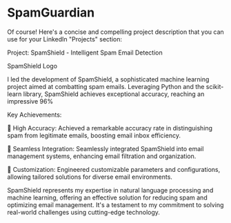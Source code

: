 # SpamGuardian

Of course! Here's a concise and compelling project description that you can use for your LinkedIn "Projects" section:

Project: SpamShield - Intelligent Spam Email Detection

SpamShield Logo

I led the development of SpamShield, a sophisticated machine learning project aimed at combatting spam emails. Leveraging Python and the scikit-learn library, SpamShield achieves exceptional accuracy, reaching an impressive 96%

Key Achievements:

🚀 High Accuracy: Achieved a remarkable accuracy rate in distinguishing spam from legitimate emails, boosting email inbox efficiency.

💼 Seamless Integration: Seamlessly integrated SpamShield into email management systems, enhancing email filtration and organization.

🔧 Customization: Engineered customizable parameters and configurations, allowing tailored solutions for diverse email environments.

SpamShield represents my expertise in natural language processing and machine learning, offering an effective solution for reducing spam and optimizing email management. It's a testament to my commitment to solving real-world challenges using cutting-edge technology.
